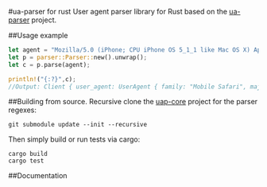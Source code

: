 #ua-parser for rust
User agent parser library for Rust based on the
[ua-parser](https://github.com/ua-parser) project.

##Usage example

```rust
let agent = "Mozilla/5.0 (iPhone; CPU iPhone OS 5_1_1 like Mac OS X) AppleWebKit/534.46 (KHTML, like Gecko) Version/5.1 Mobile/9B206 Safari/7534.48.3".to_string();
let p = parser::Parser::new().unwrap();
let c = p.parse(agent);

println!("{:?}",c);
//Output: Client { user_agent: UserAgent { family: "Mobile Safari", major: Some("5"), minor: Some("1"), patch: None }, os: OS { family: "iOS", major: Some("5"), minor: Some("1"), patch: Some("1"), patch_minor: None }, device: Device { family: "iPhone", brand: Some("Apple"), model: Some("iPhone") } }
```


##Building from source.
Recursive clone the [uap-core](https://github.com/ua-parser/uap-core) project for the parser regexes:

```
git submodule update --init --recursive
```

Then simply build or run tests via cargo:

```
cargo build
cargo test
```

##Documentation
